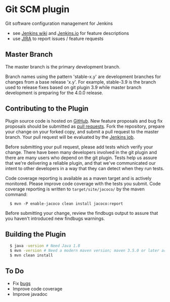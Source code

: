 # Git SCM plugin

Git software configuration management for Jenkins

* see [Jenkins wiki](https://plugins.jenkins.io/git) and [Jenkins.io](https://plugins.jenkins.io/git) for feature descriptions
* use [JIRA](https://issues.jenkins-ci.org) to report issues / feature requests

## Master Branch

The master branch is the primary development branch.

Branch names using the pattern 'stable-x.y' are development branches
for changes from a base release 'x.y'.  For example, stable-3.9 is the
branch used to release fixes based on git plugin 3.9 while master branch
development is preparing for the 4.0.0 release.

## Contributing to the Plugin

Plugin source code is hosted on [GitHub](https://github.com/jenkinsci/git-plugin).
New feature proposals and bug fix proposals should be submitted as
[pull requests](https://help.github.com/articles/creating-a-pull-request).
Fork the repository, prepare your change on your forked
copy, and submit a pull request to the master branch.  Your pull request will be evaluated
by the [Jenkins job](https://ci.jenkins.io/job/Plugins/job/git-plugin/).

Before submitting your pull request, please add tests which verify your
change.  There have been many developers involved in the git plugin and
there are many users who depend on the git plugin.  Tests help us assure
that we're delivering a reliable plugin, and that we've communicated
our intent to other developers in a way that they can detect when they
run tests.

Code coverage reporting is available as a maven target and is actively
monitored.  Please improve code coverage with the tests you submit.
Code coverage reporting is written to `target/site/jacoco/` by the maven command:

```
  $ mvn -P enable-jacoco clean install jacoco:report
```

Before submitting your change, review the findbugs output to
assure that you haven't introduced new findbugs warnings.

## Building the Plugin

```bash
  $ java -version # Need Java 1.8
  $ mvn -version # Need a modern maven version; maven 3.5.0 or later are required
  $ mvn clean install
```

## To Do

* Fix [bugs](https://issues.jenkins-ci.org/secure/IssueNavigator.jspa?mode=hide&reset=true&jqlQuery=project+%3D+JENKINS+AND+status+in+%28Open%2C+"In+Progress"%2C+Reopened%29+AND+component+%3D+git-plugin)
* Improve code coverage
* Improve javadoc
